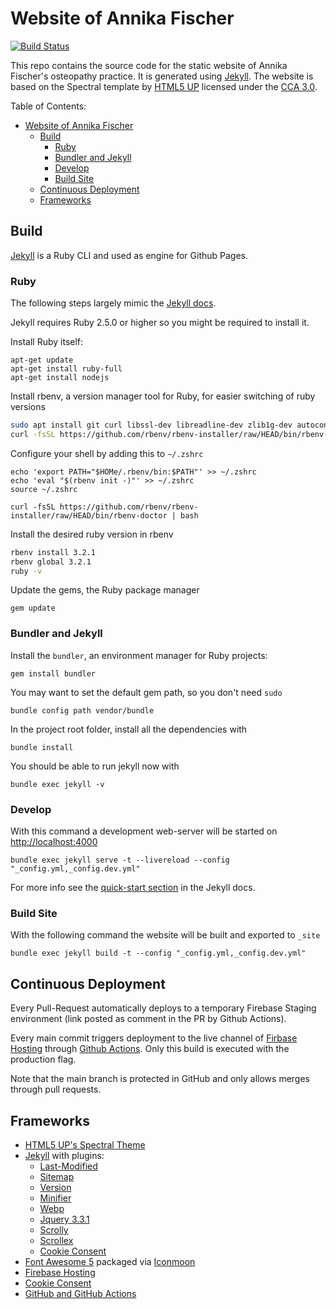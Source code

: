 # Website of Annika Fischer

[![Build Status](https://github.com/jinhoffen/website-fischer-osteopathie/actions/workflows/build_deploy.yml/badge.svg)](https://github.com/jinhoffen/website-fischer-osteopathie/actions)

This repo contains the source code for the static website of Annika Fischer's osteopathy practice.
It is generated using [Jekyll](https://jekyllrb.com).
The website is based on the Spectral template by [HTML5 UP](https://html5up.net) licensed under the [CCA 3.0](https://html5up.net/license).

Table of Contents:

- [Website of Annika Fischer](#website-of-annika-fischer)
  - [Build](#build)
    - [Ruby](#ruby)
    - [Bundler and Jekyll](#bundler-and-jekyll)
    - [Develop](#develop)
    - [Build Site](#build-site)
  - [Continuous Deployment](#continuous-deployment)
  - [Frameworks](#frameworks)

## Build

[Jekyll](https://jekyllrb.com) is a Ruby CLI and used as engine for Github Pages.

### Ruby

The following steps largely mimic the [Jekyll docs](https://jekyllrb.com/docs/installation/macos/).

Jekyll requires Ruby 2.5.0 or higher so you might be required to install it.

Install Ruby itself:

    apt-get update
    apt-get install ruby-full
    apt-get install nodejs

Install rbenv, a version manager tool for Ruby, for easier switching of ruby versions

```bash
sudo apt install git curl libssl-dev libreadline-dev zlib1g-dev autoconf bison build-essential libyaml-dev libreadline-dev libncurses5-dev libffi-dev libgdbm-dev
curl -fsSL https://github.com/rbenv/rbenv-installer/raw/HEAD/bin/rbenv-installer | bash
```

Configure your shell by adding this to `~/.zshrc`

```
echo 'export PATH="$HOMe/.rbenv/bin:$PATH"' >> ~/.zshrc
echo 'eval "$(rbenv init -)"' >> ~/.zshrc
source ~/.zshrc

curl -fsSL https://github.com/rbenv/rbenv-installer/raw/HEAD/bin/rbenv-doctor | bash
```

Install the desired ruby version in rbenv

```bash
rbenv install 3.2.1
rbenv global 3.2.1
ruby -v
```

Update the gems, the Ruby package manager

    gem update


### Bundler and Jekyll

Install the `bundler`, an environment manager for Ruby projects:

    gem install bundler

You may want to set the default gem path, so you don't need `sudo`

    bundle config path vendor/bundle
    
In the project root folder, install all the dependencies with

    bundle install

You should be able to run jekyll now with

    bundle exec jekyll -v

### Develop

With this command a development web-server will be started on [http://localhost:4000](http://localhost:4000)

    bundle exec jekyll serve -t --livereload --config "_config.yml,_config.dev.yml"

For more info see the [quick-start section](https://jekyllrb.com/docs/quickstart/) in the Jekyll docs.

### Build Site

With the following command the website will be built and exported to `_site`

    bundle exec jekyll build -t --config "_config.yml,_config.dev.yml"

## Continuous Deployment

Every Pull-Request automatically deploys to a temporary Firebase Staging environment (link posted as comment in the PR by Github Actions).

Every main commit triggers deployment to the live channel of [Firbase Hosting](https://website-justus-inhoffen.web.app) through [Github Actions](https://github.com/jinhoffen/website-justus-inhoffen/actions).
Only this build is executed with the production flag.

Note that the main branch is protected in GitHub and only allows merges through pull requests.

## Frameworks

* [HTML5 UP's Spectral Theme](https://github.com/arkadianriver/spectral)
* [Jekyll](https://jekyllrb.com/) with plugins:
  * [Last-Modified](https://github.com/gjtorikian/jekyll-last-modified-at)
  * [Sitemap](https://github.com/jekyll/jekyll-sitemap)
  * [Version](https://github.com/rob-murray/jekyll-version-plugin)
  * [Minifier](https://github.com/digitalsparky/jekyll-minifier)
  * [Webp](https://github.com/sverrirs/jekyll-webp)
  * [Jquery 3.3.1](https://jquery.com/)
  * [Scrolly](https://github.com/Victa/scrolly)
  * [Scrollex](https://github.com/ajlkn/jquery.scrollex)
  * [Cookie Consent](https://github.com/orestbida/cookieconsent)
* [Font Awesome 5](https://fontawesome.com/) packaged via [Iconmoon](https://icomoon.io)
* [Firebase Hosting](https://firebase.google.com/docs/hosting/)
* [Cookie Consent](https://www.osano.com/cookieconsent)
* [GitHub and GitHub Actions](https://www.github.com)